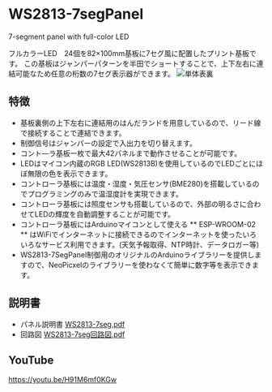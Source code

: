 # WS2813-7segPanel
7-segment panel with full-color LED

フルカラーLED　24個を82×100mm基板に7セグ風に配置したプリント基板です。
この基板はジャンパーパターンを半田でショートすることで、上下左右に連結可能なため任意の桁数の7セグ表示器ができます。
![単体表裏](https://user-images.githubusercontent.com/16524415/115102403-87a2eb00-9f85-11eb-8bcc-5f188822a48b.png)
## 特徴
- 基板裏側の上下左右に連結用のはんだランドを用意しているので、リード線で接続することで連結できます。
- 制御信号はジャンパーの設定で入出力を切り替えます。
- コント―ラ基板一枚で最大42パネルまで動作させることが可能です。
- LEDはマイコン内蔵のRGB LED(WS2813B)を使用しているのでLEDごとにほぼ無限の色を表示できます。
- コントローラ基板には温度・湿度・気圧センサ(BME280)を搭載しているのでプログラミングのみで温湿度計を実現できます。
- コントローラ基板には照度センサも搭載しているので、外部の明るさに合わせてLEDの輝度を自動調整することが可能です。
- コントローラ基板にはArduinoマイコンとして使える ** ESP-WROOM-02 ** はWiFiでインターネットに接続できるのでインターネットを使ったいろいろなサービス利用できます。(天気予報取得、NTP時計、データロガー等)
- WS2813-7SegPanel制御用のオリジナルのArduinoライブラリーを提供しますので、NeoPicxelのライブラリーを使わなくて簡単に数字等を表示できます。
## 説明書
* パネル説明書 [WS2813-7seg.pdf](https://github.com/VEC01773/WS2813-7segPanel/files/6328879/WS2813-7seg.pdf)
* 回路図 [WS2813-7seg回路図.pdf](https://github.com/VEC01773/WS2813-7segPanel/files/6328812/WS2813-7seg.pdf)
## YouTube
https://youtu.be/H91M6mf0KGw
